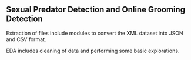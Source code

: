 ## Sexual Predator Detection and Online Grooming Detection

Extraction of files include modules to convert the XML dataset into JSON and CSV format.

EDA includes cleaning of data and performing some basic explorations.
